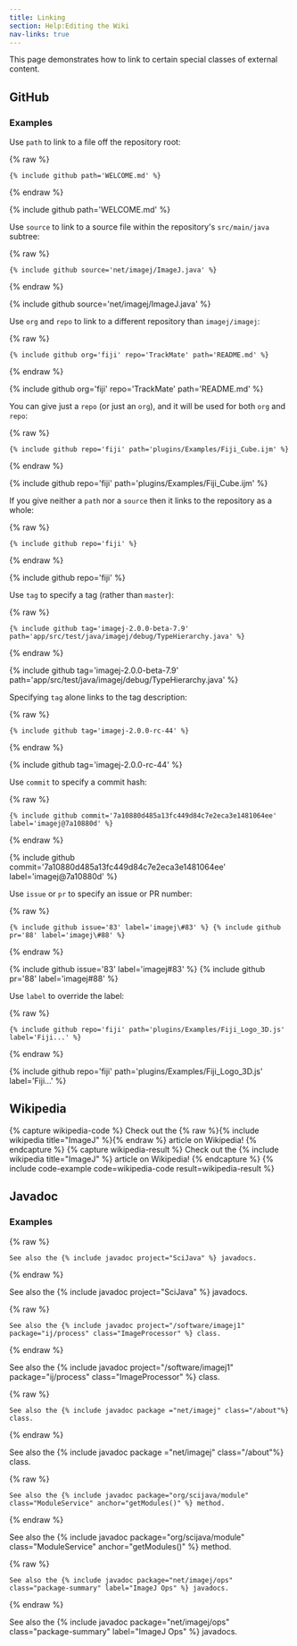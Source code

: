 ```yaml
---
title: Linking
section: Help:Editing the Wiki
nav-links: true
---
```


This page demonstrates how to link to certain special classes of external content.

## GitHub

### Examples

Use `path` to link to a file off the repository root:

{% raw %}
```
{% include github path='WELCOME.md' %}
```
{% endraw %}

{% include github path='WELCOME.md' %}

Use `source` to link to a source file within the repository's
`src/main/java` subtree:

{% raw %}
```
{% include github source='net/imagej/ImageJ.java' %}
```
{% endraw %}

{% include github source='net/imagej/ImageJ.java' %}

Use `org` and `repo` to link to a different repository than
`imagej/imagej`:

{% raw %}
```
{% include github org='fiji' repo='TrackMate' path='README.md' %}
```
{% endraw %}

{% include github org='fiji' repo='TrackMate' path='README.md' %}

You can give just a `repo` (or just an `org`), and it will be used for
both `org` and `repo`:

{% raw %}
```
{% include github repo='fiji' path='plugins/Examples/Fiji_Cube.ijm' %}
```
{% endraw %}

{% include github repo='fiji' path='plugins/Examples/Fiji_Cube.ijm' %}

If you give neither a `path` nor a `source` then it links to the
repository as a whole:

{% raw %}
```
{% include github repo='fiji' %}  
```
{% endraw %}

{% include github repo='fiji' %}  

Use `tag` to specify a tag (rather than `master`):

{% raw %}
```
{% include github tag='imagej-2.0.0-beta-7.9' path='app/src/test/java/imagej/debug/TypeHierarchy.java' %}  
```
{% endraw %}

{% include github tag='imagej-2.0.0-beta-7.9' path='app/src/test/java/imagej/debug/TypeHierarchy.java' %}  

Specifying `tag` alone links to the tag description:

{% raw %}
```
{% include github tag='imagej-2.0.0-rc-44' %}  
```
{% endraw %}

{% include github tag='imagej-2.0.0-rc-44' %}  

Use `commit` to specify a commit hash:  

{% raw %}
```
{% include github commit='7a10880d485a13fc449d84c7e2eca3e1481064ee' label='imagej@7a10880d' %}  
```
{% endraw %}

{% include github commit='7a10880d485a13fc449d84c7e2eca3e1481064ee' label='imagej@7a10880d' %}  

Use `issue` or `pr` to specify an issue or PR number:

{% raw %}
```
{% include github issue='83' label='imagej\#83' %} {% include github pr='88' label='imagej\#88' %}  
```
{% endraw %}

{% include github issue='83' label='imagej\#83' %} {% include github pr='88' label='imagej\#88' %}  

Use `label` to override the label:

{% raw %}
```
{% include github repo='fiji' path='plugins/Examples/Fiji_Logo_3D.js' label='Fiji...' %}
```
{% endraw %}

{% include github repo='fiji' path='plugins/Examples/Fiji_Logo_3D.js' label='Fiji...' %}  

## Wikipedia

{% capture wikipedia-code %}
Check out the
{% raw %}{% include wikipedia title="ImageJ" %}{% endraw %}
article on Wikipedia!
{% endcapture %}
{% capture wikipedia-result %}
Check out the
{% include wikipedia title="ImageJ" %}
article on Wikipedia!
{% endcapture %}
{% include code-example code=wikipedia-code result=wikipedia-result %}

## Javadoc

### Examples

{% raw %}
```
See also the {% include javadoc project="SciJava" %} javadocs.
```
{% endraw %}

See also the {% include javadoc project="SciJava" %} javadocs.

{% raw %}
```
See also the {% include javadoc project="/software/imagej1" package="ij/process" class="ImageProcessor" %} class.
```
{% endraw %}

See also the {% include javadoc project="/software/imagej1" package="ij/process" class="ImageProcessor" %} class.

{% raw %}
```
See also the {% include javadoc package ="net/imagej" class="/about"%} class.
```
{% endraw %}

See also the {% include javadoc package ="net/imagej" class="/about"%} class.

{% raw %}
```
See also the {% include javadoc package="org/scijava/module" class="ModuleService" anchor="getModules()" %} method.
```
{% endraw %}

See also the {% include javadoc package="org/scijava/module" class="ModuleService" anchor="getModules()" %} method.

{% raw %}
```
See also the {% include javadoc package="net/imagej/ops" class="package-summary" label="ImageJ Ops" %} javadocs.
```
{% endraw %}

See also the {% include javadoc package="net/imagej/ops" class="package-summary" label="ImageJ Ops" %} javadocs.
